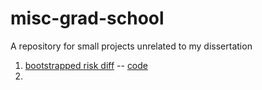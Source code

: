 # misc-grad-school

A repository for small projects unrelated to my dissertation


1. [bootstrapped risk diff](https://rawgit.com/avonholle/misc-grad-school/survival/risk-diff.html)  -- [code](/survival/risk-diff.Rmd)
2. 

